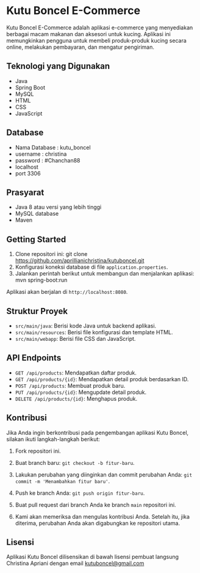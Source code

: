 # Kutu Boncel E-Commerce

Kutu Boncel E-Commerce adalah aplikasi e-commerce yang menyediakan berbagai macam makanan dan aksesori untuk kucing. Aplikasi ini memungkinkan pengguna untuk membeli produk-produk kucing secara online, melakukan pembayaran, dan mengatur pengiriman.

## Teknologi yang Digunakan
- Java
- Spring Boot
- MySQL
- HTML
- CSS
- JavaScript

## Database
- Nama Database	: kutu_boncel
- username	: christina
- password	: #Chanchan88
- localhost
- port 3306

## Prasyarat
- Java 8 atau versi yang lebih tinggi
- MySQL database
- Maven

## Getting Started
1. Clone repositori ini: git clone https://github.com/aprillianichristina/kutuboncel.git
2. Konfigurasi koneksi database di file `application.properties`.
3. Jalankan perintah berikut untuk membangun dan menjalankan aplikasi: mvn spring-boot:run

Aplikasi akan berjalan di `http://localhost:8080`.

## Struktur Proyek
- `src/main/java`: Berisi kode Java untuk backend aplikasi.
- `src/main/resources`: Berisi file konfigurasi dan template HTML.
- `src/main/webapp`: Berisi file CSS dan JavaScript.

## API Endpoints
- `GET /api/products`: Mendapatkan daftar produk.
- `GET /api/products/{id}`: Mendapatkan detail produk berdasarkan ID.
- `POST /api/products`: Membuat produk baru.
- `PUT /api/products/{id}`: Mengupdate detail produk.
- `DELETE /api/products/{id}`: Menghapus produk.

## Kontribusi

Jika Anda ingin berkontribusi pada pengembangan aplikasi Kutu Boncel, silakan ikuti langkah-langkah berikut:

1. Fork repositori ini.

2. Buat branch baru: `git checkout -b fitur-baru`.

3. Lakukan perubahan yang diinginkan dan commit perubahan Anda: `git commit -m 'Menambahkan fitur baru'`.

4. Push ke branch Anda: `git push origin fitur-baru`.

5. Buat pull request dari branch Anda ke branch `main` repositori ini.

6. Kami akan memeriksa dan mengulas kontribusi Anda. Setelah itu, jika diterima, perubahan Anda akan digabungkan ke repositori utama.

## Lisensi

Aplikasi Kutu Boncel dilisensikan di bawah lisensi pembuat langsung Christina Apriani dengan email kutuboncel@gmail.com

